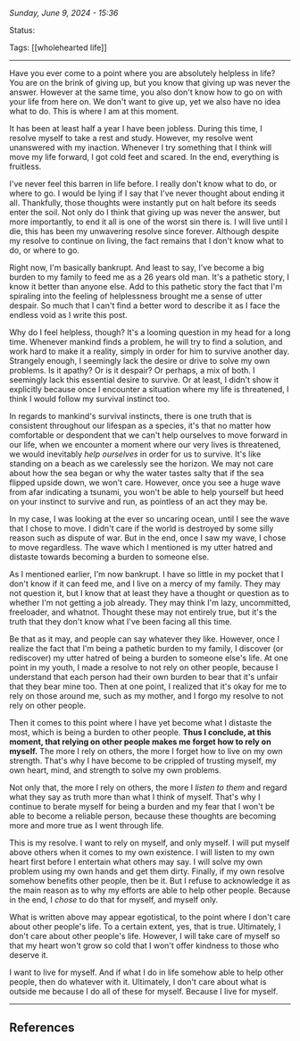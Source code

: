 
*Sunday, June 9, 2024 - 15:36*

Status:

Tags: [[wholehearted life]]

---

Have you ever come to a point where you are absolutely helpless in life? You are on the brink of giving up, but you know that giving up was never the answer. However at the same time, you also don't know how to go on with your life from here on. We don't want to give up, yet we also have no idea what to do. This is where I am at this moment.

It has been at least half a year I have been jobless. During this time, I resolve myself to take a rest and study. However, my resolve went unanswered with my inaction. Whenever I try something that I think will move my life forward, I got cold feet and scared. In the end, everything is fruitless. 

I've never feel this barren in life before. I really don't know what to do, or where to go. I would be lying if I say that I've never thought about ending it all. Thankfully, those thoughts were instantly put on halt before its seeds enter the soil. Not only do I think that giving up was never the answer, but more importantly, to end it all is one of the worst sin there is. I will live until I die, this has been my unwavering resolve since forever. Although despite my resolve to continue on living, the fact remains that I don't know what to do, or where to go.

Right now, I'm basically bankrupt. And least to say, I've become a big burden to my family to feed me as a 26 years old man. It's a pathetic story, I know it better than anyone else. Add to this pathetic story the fact that I'm spiraling into the feeling of helplessness brought me a sense of utter despair. So much that I can't find a better word to describe it as I face the endless void as I write this post.

Why do I feel helpless, though? It's a looming question in my head for a long time. Whenever mankind finds a problem, he will try to find a solution, and work hard to make it a reality, simply in order for him to survive another day. Strangely enough, I seemingly lack the desire or drive to solve my own problems. Is it apathy? Or is it despair? Or perhaps, a mix of both. I seemingly lack this essential desire to survive. Or at least, I didn't show it explicitly because once I encounter a situation where my life is threatened, I think I would follow my survival instinct too.

In regards to mankind's survival instincts, there is one truth that is consistent throughout our lifespan as a species, it's that no matter how comfortable or despondent that we can't help ourselves to move forward in our life, when we encounter a moment where our very lives is threatened, we would inevitably *help ourselves* in order for us to survive. It's like standing on a beach as we carelessly see the horizon. We may not care about how the sea began or why the water tastes salty that if the sea flipped upside down, we won't care. However, once you see a huge wave from afar indicating a tsunami, you won't be able to help yourself but heed on your instinct to survive and run, as pointless of an act they may be.

In my case, I was looking at the ever so uncaring ocean, until I see the wave that I chose to move. I didn't care if the world is destroyed by some silly reason such as dispute of war. But in the end, once I saw my wave, I chose to move regardless. The wave which I mentioned is my utter hatred and distaste towards becoming a burden to someone else.

As I mentioned earlier, I'm now bankrupt. I have so little in my pocket that I don't know if it can feed me, and I live on a mercy of my family. They may not question it, but I know that at least they have a thought or question as to whether I'm not getting a job already. They may think I'm lazy, uncommitted, freeloader, and whatnot. Thought these may not entirely true, but it's the truth that they don't know what I've been facing all this time. 

Be that as it may, and people can say whatever they like. However, once I realize the fact that I'm being a pathetic burden to my family, I discover (or rediscover) my utter hatred of being a burden to someone else's life. At one point in my youth, I made a resolve to not rely on other people, because I understand that each person had their own burden to bear that it's unfair that they bear mine too. Then at one point, I realized that it's okay for me to rely on those around me, such as my mother, and I forgo my resolve to not rely on other people.

Then it comes to this point where I have yet become what I distaste the most, which is being a burden to other people. **Thus I conclude, at this moment, that relying on other people makes me forget how to rely on myself.** The more I rely on others, the more I forget how to live on my own strength. That's why I have become to be crippled of trusting myself, my own heart, mind, and strength to solve my own problems. 

Not only that, the more I rely on others, the more I *listen to them* and regard what they say as truth more than what I think of myself. That's why I continue to berate myself for being a burden and my fear that I won't be able to become a reliable person, because these thoughts are becoming more and more true as I went through life.

This is my resolve. I want to rely on myself, and only myself. I will put myself above others when it comes to my own existence. I will listen to my own heart first before I entertain what others may say. I will solve my own problem using my own hands and get them dirty. Finally, if my own resolve somehow benefits other people, then be it. But I refuse to acknowledge it as the main reason as to why my efforts are able to help other people. Because in the end, I *chose* to do that for myself, and myself only.

What is written above may appear egotistical, to the point where I don't care about other people's life. To a certain extent, yes, that is true. Ultimately, I don't care about other people's life. However, I will take care of myself so that my heart won't grow so cold that I won't offer kindness to those who deserve it. 

I want to live for myself. And if what I do in life somehow able to help other people, then do whatever with it. Ultimately, I don't care about what is outside me because I do all of these for myself. Because I live for myself.

---
## References

